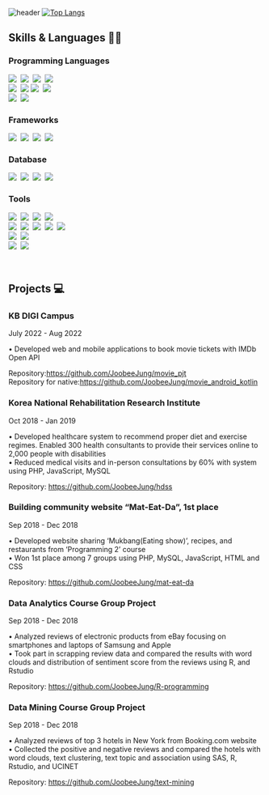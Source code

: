 <!-- Hi 👋 <br>
I'm a global banking software engineer.<br>
I have developed web and mobile applications using Java, Python, Vue.js, PHP, Javascript, and Kotlin.<br>
I'm interested in AI/ML especially MLOps. -->

 ![header](https://capsule-render.vercel.app/api?type=waving&text=Joobee%Jung&color=auto)
 [![Top Langs](https://github-readme-stats.vercel.app/api/top-langs/?username=JoobeeJung&layout=compact)](https://github.com/JoobeeJung/github-readme-stats)

 ## Skills & Languages 👩‍💻
 
 ### Programming Languages
 <p>
  <img src="https://img.shields.io/badge/Java-007396?style=flat-square&logo=java&logoColor=white"/></a>&nbsp
  <img src="https://img.shields.io/badge/Python-3766AB?style=flat-square&logo=Python&logoColor=white"/></a>&nbsp   
  <img src="https://img.shields.io/badge/PHP-777BB4?style=flat-square&logo=PHP&logoColor=white"/></a>&nbsp
    <img src="https://img.shields.io/badge/R-276DC3?style=flat-square&logo=R&logoColor=white"/></a>&nbsp
  <br>
  <img src="https://img.shields.io/badge/Javascript-ffb13b?style=flat-square&logo=javascript&logoColor=white"/></a>&nbsp 
  <img src="https://img.shields.io/badge/Vue.js-4FC08D?style=flat-square&logo=vue.js&logoColor=white">
  <img src="https://img.shields.io/badge/Node.js-339933?style=flat-square&logo=Node.js&logoColor=white"/></a>&nbsp
  <img src="https://img.shields.io/badge/JQuery-0769AD?style=flat-square&logo=JQuery&logoColor=white"/></a>&nbsp
  <br>
  <img src="https://img.shields.io/badge/Kotlin-7F52FF?style=flat-square&logo=kotlin&logoColor=white"/></a>&nbsp
  <img src="https://img.shields.io/badge/ReactNative-61DAFB?style=flat-square&logo=react&logoColor=white"/></a>&nbsp
</p>

 ### Frameworks
 <p>  <!--align="center" -->
  <img src="https://img.shields.io/badge/SpringBoot-6DB33F?style=flat-square&logo=SpringBoot&logoColor=white"/></a>&nbsp 
   <img src="https://img.shields.io/badge/Laravel-FF2D20?style=flat-square&logo=Laravel&logoColor=white"/></a>&nbsp
  <img src="https://img.shields.io/badge/Spring-6DB33F?style=flat-square&logo=Spring&logoColor=white"/></a>&nbsp
  <img src="https://img.shields.io/badge/Selenium-43B02A?style=flat-square&logo=Selenium&logoColor=white"/></a>&nbsp
 </p>
 
 ### Database
 <p>  <!--align="center" -->
     <img src="https://img.shields.io/badge/IBM DB2-052FAD?style=flat-square&logo=IBM&logoColor=white"/></a>&nbsp   
  <img src="https://img.shields.io/badge/Mysql-E6B91E?style=flat-square&logo=MySql&logoColor=white"/></a>&nbsp 
    <img src="https://img.shields.io/badge/Oracle DB-F80000?style=flat-square&logo=Oracle&logoColor=white"/></a>&nbsp   
    <img src="https://img.shields.io/badge/Maria DB-003545?style=flat-square&logo=MariaDB&logoColor=white"/></a>&nbsp 
 </p>
 
 ### Tools
 <p>  <!--align="center" -->
   <img src="https://img.shields.io/badge/RedHat OpenShift-EE0000?style=flat-square&logo=RedHatOpenShift&logoColor=white"/></a>&nbsp 
   <img src="https://img.shields.io/badge/Kubernetes-326CE5?style=flat-square&logo=Kubernetes&logoColor=white"/></a>&nbsp 
   <img src="https://img.shields.io/badge/AWS-232F3E?style=flat-square&logo=AmazonAWS&logoColor=white"/></a>&nbsp 
   <img src="https://img.shields.io/badge/Docker-2496ED?style=flat-square&logo=Docker&logoColor=white"/></a>&nbsp 
   <br>
      <img src="https://img.shields.io/badge/Jenkins-D24939?style=flat-square&logo=Jenkins&logoColor=white"/></a>&nbsp 
      <img src="https://img.shields.io/badge/Jira-0052CC?style=flat-square&logo=Jira&logoColor=white"/></a>&nbsp 
      <img src="https://img.shields.io/badge/Confluence-172B4D?style=flat-square&logo=Confluence&logoColor=white"/></a>&nbsp 
           <img src="https://img.shields.io/badge/Git-F05032?style=flat-square&logo=Git&logoColor=white"/></a>&nbsp 
      <img src="https://img.shields.io/badge/Bitbucket-0052CC?style=flat-square&logo=Bitbucket&logoColor=white"/></a>&nbsp 
   <br>  
   <img src="https://img.shields.io/badge/IBM SPSS-052FAD?style=flat-square&logo=IBM&logoColor=white"/></a>&nbsp 
    <img src="https://img.shields.io/badge/SAP SAS-0FAAFF?style=flat-square&logo=SAP&logoColor=white"/></a>&nbsp   
   <br>  
   <img src="https://img.shields.io/badge/Android Studio-3DDC84?style=flat-square&logo=Android&logoColor=white"/></a>&nbsp 
    <img src="https://img.shields.io/badge/Gradle-02303A?style=flat-square&logo=Gradle&logoColor=white"/></a>&nbsp    
  </p>

<br>

 ## Projects 💻
 
### KB DIGI Campus
July 2022 - Aug 2022

• Developed web and mobile applications to book movie tickets with IMDb Open API

Repository:https://github.com/JoobeeJung/movie_pjt <br>
Repository for native:https://github.com/JoobeeJung/movie_android_kotlin

### Korea National Rehabilitation Research Institute
Oct 2018 - Jan 2019 

• Developed healthcare system to recommend proper diet and exercise regimes. Enabled 300 health consultants to provide their services online to 2,000 people with disabilities<br>
• Reduced medical visits and in-person consultations by 60% with system using PHP, JavaScript, MySQL

Repository: <https://github.com/JoobeeJung/hdss>

### Building community website “Mat-Eat-Da”, 1st place
Sep 2018 - Dec 2018

• Developed website sharing ‘Mukbang(Eating show)’, recipes, and restaurants from ‘Programming 2’ course <br>
• Won 1st place among 7 groups using PHP, MySQL, JavaScript, HTML and CSS 

Repository: <https://github.com/JoobeeJung/mat-eat-da>

### Data Analytics Course Group Project
Sep 2018 - Dec 2018

• Analyzed reviews of electronic products from eBay focusing on smartphones and laptops of Samsung and Apple
<br>
• Took part in scrapping review data and compared the results with word clouds and distribution of sentiment score from the reviews using R, and Rstudio

Repository: https://github.com/JoobeeJung/R-programming

### Data Mining Course Group Project
Sep 2018 - Dec 2018

• Analyzed reviews of top 3 hotels in New York from Booking.com website<br>
• Collected the positive and negative reviews and compared the hotels with word clouds, text clustering, text topic and association using SAS, R, Rstudio, and UCINET

Repository: https://github.com/JoobeeJung/text-mining

<!--
[![*'s github stats](https://github-readme-stats.vercel.app/api?username=JoobeeJung)](https://github.com/JoobeeJung)
-->

<!--
[![*'s github stats](https://github-readme-stats.vercel.app/api?username=JoobeeJung&show_icons=true&theme=radical)](https://github.com/JoobeeJung)

테마 종류
dark, radical, merko, gruvbox, tokyonight, onedark, cobalt, synthwave, highcontrast, dracula

![C](https://img.shields.io/badge/-C-123456?style=flat-square&logo=C&logoColor=black) ![자바](https://img.shields.io/badge/-자바-007396?style=flat&logo=Java&logoColor=ffffff ) ![Spring](https://img.shields.io/badge/-Spring-6DB33F?style=for-the-badge&logo=Spring&logoColor=white) ![TypeScript](https://img.shields.io/badge/-TypeScript-3178C6?style=flat- square&logo=TypeScript&logoColor=white) ![Serverless](https://img.shields.io/badge/-Serverless-FD5750?style=flat- square&logo=Serverless&logoColor=magenta) ![MariaDB](https://img.shields.io/badge/-MariaDB-1F305F?style=flat-square&logo=mariadb&logoColor=white)
   
   
**JoobeeJung/JoobeeJung** is a ✨ _special_ ✨ repository because its `README.md` (this file) appears on your GitHub profile.

Here are some ideas to get you started:

- 🔭 I’m currently working on ...
- 🌱 I’m currently learning ...
- 👯 I’m looking to collaborate on ...
- 🤔 I’m looking for help with ...
- 💬 Ask me about ...
- 📫 How to reach me: ...
- 😄 Pronouns: ...
- ⚡ Fun fact: ...
-->
